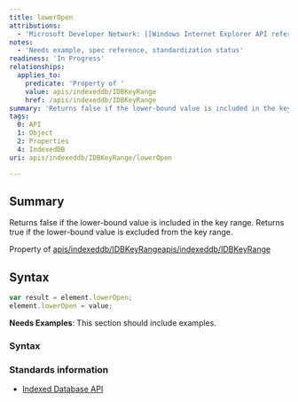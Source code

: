 ```yaml
---
title: lowerOpen
attributions:
  - 'Microsoft Developer Network: [[Windows Internet Explorer API reference](http://msdn.microsoft.com/en-us/library/ie/hh828809%28v=vs.85%29.aspx) Article]'
notes:
  - 'Needs example, spec reference, standardization status'
readiness: 'In Progress'
relationships:
  applies_to:
    predicate: 'Property of '
    value: apis/indexeddb/IDBKeyRange
    href: /apis/indexeddb/IDBKeyRange
summary: 'Returns false if the lower-bound value is included in the key range. Returns true if the lower-bound value is excluded from the key range.'
tags:
  0: API
  1: Object
  2: Properties
  4: IndexedDB
uri: apis/indexeddb/IDBKeyRange/lowerOpen

---
```

## Summary

Returns false if the lower-bound value is included in the key range. Returns true if the lower-bound value is excluded from the key range.

Property of [apis/indexeddb/IDBKeyRange](/apis/indexeddb/IDBKeyRange)[apis/indexeddb/IDBKeyRange](/apis/indexeddb/IDBKeyRange)

## Syntax

``` js
var result = element.lowerOpen;
element.lowerOpen = value;
```

**Needs Examples**: This section should include examples.

### Syntax

### Standards information

-   [Indexed Database API](http://go.microsoft.com/fwlink/p/?LinkId=224519)
